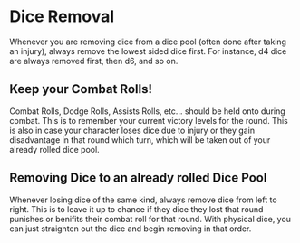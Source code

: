 # Dice Removal

Whenever you are removing dice from a dice pool (often done after taking an injury), always remove the lowest sided dice first. For instance, d4 dice are always removed first, then d6, and so on.

## Keep your Combat Rolls!

Combat Rolls, Dodge Rolls, Assists Rolls, etc... should be held onto during combat. This is to remember your current victory levels for the round. This is also in case your character loses dice due to injury or they gain disadvantage in that round which turn, which will be taken out of your already rolled dice pool.

## Removing Dice to an already rolled Dice Pool

Whenever losing dice of the same kind, always remove dice from left to right. This is to leave it up to chance if they dice they lost that round punishes or benifits their combat roll for that round. With physical dice, you can just straighten out the dice and begin removing in that order.
